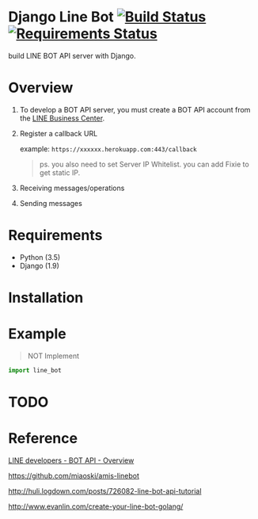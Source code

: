 # Django Line Bot [![Build Status][id]][travis-ci][![Requirements Status](https://requires.io/github/noracami/321/requirements.svg?branch=master)](https://requires.io/github/noracami/321/requirements/?branch=master)

[id]: https://travis-ci.org/noracami/321.svg?branch=master

[travis-ci]: https://travis-ci.org/noracami/321

build LINE BOT API server with Django.

# Overview

1. To develop a BOT API server, you must create a BOT API account from the [LINE Business Center](https://business.line.me/).

2. Register a callback URL

    example: `https://xxxxxx.herokuapp.com:443/callback`

    > ps. you also need to set Server IP Whitelist.
    >     you can add Fixie to get static IP.

3. Receiving messages/operations

4. Sending messages

# Requirements

+ Python (3.5)
+ Django (1.9)

# Installation

# Example

> NOT Implement

```python
import line_bot

```

# TODO

# Reference

[LINE developers - BOT API - Overview](https://developers.line.me/bot-api/overview)

https://github.com/miaoski/amis-linebot

http://huli.logdown.com/posts/726082-line-bot-api-tutorial

http://www.evanlin.com/create-your-line-bot-golang/
